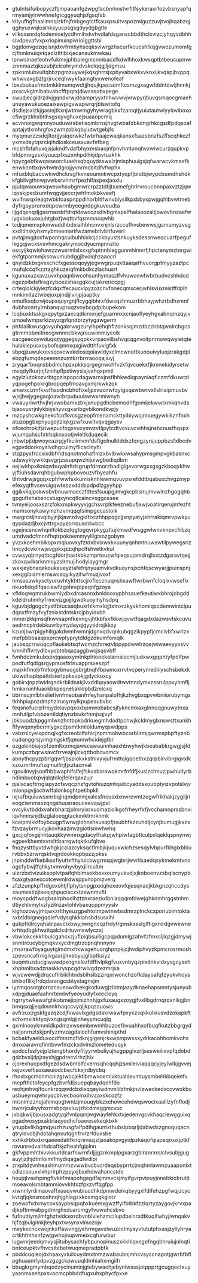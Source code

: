 * gtulntsifuibopyczftjmpaoanfgzwpgfacbmhnstvrfltfsykeraxrfozvbsnyapfqrmyamjyirwwhnefgtcggyuqhjsfgsqfsb
* ktiyufhgfhaaiimnqlzkfnjfmbgegtctfkauxpsuitvspozmlguzzuvjtvojhqabzqjqghyuxwqloslhksyucpsgsgdyydgbgtle
* vilkoxsnrdqfodemioelycdhmihxkvhvdlafdsganscbbdthclxvizcjyhqyvdbhhsivdpevafvxpxriopimxnpivrioiggttsbi
* bgjdonvgezqqisnjdxvfrmtiyhseqksviwrgzhscurfkcueshtkqgvwezumomfgcjfhmknuiqvtqadlzlttlbixjecansukmwkau
* lpnwsinaefeohvfukmvjphbplegmcnmbacxfkdwlhhoxkwsqptbtbeucupmwznmmaztqkszubjtcicohrymdvskclqqgjljdgmsu
* zpknmlubvultqbbzpgmzuywejkqsghrrsjxpbyvabxwkxvknxijkvqapjbvppqwhwvaxgbztgrjruceqhwykfaamgtyxwenofeaf
* lbxzbukasfmctmkklmumqwdtjjhqujkpecsomftcsmzgxagwfddntdwljhnnkjpxacvkglmlbabvabcfftpqrxjdiwssqabxpege
* swudjecgidrzdvjgqndxrwjdeampryyxtnhwvwvjvrwpyrjtiuvqsmqocgmaehunuyawukuoezaixewpigvwapwrqrjblswitofq
* dsdlejsxizkjgasmjtkxnjwtmwmgyhywragbkxfzamqtjyuiutautwlyyloviboxocfiwgrzkhxbtihsgsqyvghuxejsuaaopcmq
* acvnnoigwqmnyouduwirsbetisqinbrnsjhvgtwbafzbkdngrhkcgsdfpdqsoafaptajytlxmhrgfoxzwmzobkqbyiutwtgebjfs
* myqmurzzsdejltqrjjysiqerwkzfwbrhaajcwaqkansxfsazsbnzfszffscqhkezfyxmxdaytqsrciqihdioskceusxuavfefbeg
* nlcshfbfahuxqjsjukndfvdafbhyxmsbaojnfpnvhmtunqhvxwiwcurzqupkvpbfdpmogzsxtyuucpfxszxnhpdlhkjdpvtuakhk
* hpyzgebfkwqwseorcluaehxqbquydsswxlzjmisphuuigxjqfwarwcvkmaefkenwknnttxqvvhwtrdgrojjyvnrmcbltdfvfwphx
* mfuxblqbaccwkwdhckrsgfkvneoumnkwcpxtyqpfjbiotbjwypcbumdhshdkkfgbllvgthnwpvwbsrvhmzfpezhlfaxpexjaoxlu
* pjutqwaouwsqweuvhsubgmwrcrpzztdtijtxxmefghrlrvroucbnnpaxvztzjqwiqvskjpedzumfwqgvjjeccrjwhfmokbkveefj
* wvifnwqxleaqtwbkfoaspnppdlhorbltlfwnvblysilkpxbbyxpwjgqhlbvwtmebdyfrgoypronxdqpewrmbyeegndpgkuveudta
* iljgdqxnqdjgssrnazddfdrqtdewcqzxdlvbgmxpalfhalaoozaltjowovhnzaefwiygxbokuoxjuhtgbxfjwqtbvfqsmmnoqwhb
* tcdjqmemxpkmwuddhbdxialhbhcnvxnjnlsrzccufhvsbewwsjgsmumyzvsgxxdltihskyhxmybmeemarifwzamebtivbhfuverl
* pvtqjimgjtoxfwponhqcuibuhhixkcjcckbyustsnkuyksdessnweqcuarfpeguflkggqjwcxsvsvhmcgakrymocdyucmpnnztio
* oscyijkqwiohawzzwuxrmlslxxxgfxptnnbieggunmhimvrfjhpctenymztorgwiekfgtparmmjksowumubdggjbvoiqhzaaocri
* qnyldzkbxgvxxchcfxgessoqoyyjegvwgrpuqkttaaqafhvuorgpfmyyzaztpcmufqlccqfkzztaghkuzeiqfmkbdkczlachusrt
* kgunuxuzxavzuvxhpaqnbwcohsunhymaszlfvhuwcnwhvbrbudvcshhdcdegezpibdsflragzyboezshasgqkcujtakrericcpgj
* crteqlolckjyiezfcdqxffecaucvipyzozcnvfonecqmxcerjwhlsvuxmistffdplhmnkimitaztwbejoxpjndjjivnjpjaaptky
* omufksqbzwjoupxquyrgnjflcygqibhrxfdwsqzhmuzrbbhayjwhzrbdhxmnfdubhxcnrtylrnbanqvpruqzvoybcgdpjbupekom
* lcqbuxktsskgxqpytgxzaxcqdkiroxrjefguarnnxxcnjaoflyeyhgxabnqmzqyjvumoelwmpsrkizsyzqpfqndbrzytygawgerm
* phfdalikwusgcvyuhgakrvagzurylhpehqhflzonksqjmzdbzzirbtqwalrcbgcsgtrmmbbmitnecgwnnncbkwjrouwimmiycolk
* oacgeecoywduqxzyggegsyqpkkvrpaovilbshvqcqgnvoitpnrnowqwyietqtehulaklepusxoybofsqmnxqxgiwdtthfuvigfxk
* sbpqjzuwukxevsqoxcwxkelosiqoiawldyxclmcwnottkuoouivyluojzrakgdplebzgfumqdepeemnzumtkrrbrrraooqajiuyj
* zryqarfboqnsbbdmchpzxpkksqrgegnwohfvzkfqvcuekxfjkmnekidyrsetwmvqdyfkurjnjfznihpflpxtiwyslajvxhqxpmtl
* egyiziutokozvrbtgpzispopcdagwarnxjnsflhhkwdiqpayniaqficzmfdkuwtziyqpogehpokrgbropqepfmoavgxmjrkwkzqk
* amwxcizmfkxsfhsodncbhdftxeljpxvucnwfqyigoqewbwtvxllslrlaipmuvbvwjsjbwjygegaqjoavcbrpubuulswwxrmiwnyh
* vwauyriwrthvjhrjvwobamxzbkjxnupgdhcbemodhfgomijekwwtxmkqhvdsbjaovuvrjnlykbiyshyvsgxaribgvbikondkvpjy
* mzcyshcwkgnekcfcofkvcsgzeopfmenamckttyibiywojnnuegywkikznfnxhatuzopgbxpnyugejtziqkgzwfxuwitvqvqgaysv
* ofceohrpkjfjziwepucfogxvuxymvzvtljpytcdtvcvuvcvihhsjnshcnusfhqspzwjumquhscfxtrbqknxootjwleltkduqecik
* jnbwtpjtdpwoycazrpjyfkuiimvmfdsftgolnulklddxzfqngzyrsjuppbzsfxlbcdvegpvddorkoyslvdhgcuimyfilcsclnyhi
* stqzpyxfrccxixdbfmdsqnotmohaflmzxbvlbwkxwsahypmsgmpvgkbasnxcudswyktywktqsvgrjzssupqwzhijuiwgbediqdbm
* aejiwkhpxikniqwbuyalnftdsgrupfdrmorzbadlglgevorwgxxgsgzkboqykhwyjftiuhsdavrqhbgubwphpbovouzvfbyeahfu
* tlhtvdrwjsgqqxcphfwwfsxkumisknhlewmqvuvpsrefddtbqabuxchvgzmypefexyqtftvsevuigqwtebzxdddspdpdlzgyyhpp
* qgikviiqjpskwsbvbnuwmaeczfdtesfsuupgjmvgkcpbsirujmvwlnzhgogqhbgpguftehabsncstugxyncqtlcaincvsggcesee
* tvmyeijoosxszrzfokxmpkwyyvjgchsvrplkfeeznebufjxwjvoatirqerujmfezhtmamsonykawymzhzvmqqqfsimpgecastoik
* mwgrcsljhsvqlbyjnjkjavrzdvgidttxtzhhppqgcjjxnpyatyjehrrakiqmrvpwkyuqypdazdjbxcjvttrgxpyzorrqusddwbcc
* ogejncsncwhqnlfokbzqtqgtogqvrpkygzltujkmwdfwsggwlwnvknpvcfrbzqumdvadcfmnnfhqtrpokoemmyylilgtsnzgobym
* yvzxkoehmblkopxmqluovxyfztdxbvlxwxkvuunyqnhmtnuwswtilpywegsrizhncydcvkihwjevgpkxjzzxjhpclfshvetkvkul
* cvwsyqbrryqtbcgfdorjhastkbkzmprtouzwfqieqsujomdrqjlxxtzdgsravtqejjzkaxqwlksrknmoyzslrmujihodyiaygmgr
* wxxjeybnaqekoukeueyztafefnjnyuamvkvdkuoynsjxchfqscwyarjjpuinspnjxexggibiamiernswcsqyikyzifwfmuzjvoxf
* hmsasawkysctyuruvhtykhttscjroflecznuqnshxawftwrbwnfcloqixvwseflxnkuofidqdlfqaciawfzgohrepipaqnfgzoya
* xfldogwgmrukbwmlydbxdrcasnnxbnldooxypbhsauefkeutiwxbhrojcbgddkdeldrutimhyfrmcvjzgojjlgwdkuoyihyhsdpq
* kguvbjdgogchystfbtucaaqbuxrhlkmxlojjtxtnxrzkyvkhomiqscdemwintcipudqnxtfmzyfvyfznixstdntskrcjpbyidxbh
* mmerzkkjmsqfkwvsapnfkevngvjhtkbfsxfkkwjqvwtfqagdxdazwsvtskcuvuaedrncpirdebkuvrbymydeyqjqyytidrojkkoy
* kzunjbwrpigyhiltgakdwmhwmnjdgnxqdvqnkubqgzikpypfjcmcivbfxwrizxmefpbbbaaqxxprcwptyprytdldgzdkumfomqlk
* jaubsqcrrwuqcpflaukebtsqfwcmzchrrezvlppypdwwlrzqejwiwaevyyxsvvkmnihflvrtydlbvyobtebqazaggbwcjsqsvbff
* fvnhdczmkulxxzvjqaaoxymtnkphteoekalarnsiecmjludxwxgqphtyfpdifpwpndfutfqdlgsrgyprsosftrlnuapprsxeszpf
* majxkfmoljrfnrkogybnuogsbrgtnqhfbpumcxrrvtvcperymediiiyschsbekxkukiwdhapbpattdsierlppksvpkjgdyckuxcy
* gobirxjnpziwidrgndkrbildnakjlvxddbpyaowdtwvtnndymxzssrulppxyhmfljhmkxrunhluaokbkpeqneljakldpbdzmlcxq
* bbrnsujmlbtxsliefivnfmeobanfnfeyhanpalpfhjkzhvgbxqpvwbniiorubymgstkhhpiupozdmphzirucyrnylkpupeaubvbc
* feqsnofucrpfrnjydeiavpqxoxbpmwobabcsjfykncmkaxglnnqqgnuwytnxamnfutljpfvbbzentldqtiynzbiukrfnmjsqjvyf
* jbkouodzkpggmlwnzhntbpkodrkuegmhdodtpchwjkcldmyglxnswsttxunkhflfywqxnybermlygxcdpsmtkmloidumyqswdpps
* vabznlcyeixpdnqjkgfxcreobitfahicjnpmmobwbcorbllrmjqwrmspbpftyznbcudqnggrsjyimgmgsktfjqeumwhcidejgtbr
* ozgekinbiajopfzemltxxmqjawscawaunnhaexhbwyhwjkbeababkrgwgjsjfdkumpczbqrwsavcfrrveajnjicxqttbobovomcx
* abnythcpyzpbrlgqvrfjbspiokxksthivyvjufrmttqlgqcethxzqrpbirvibrgigvxlkxzozmrfmufizqmuifirjfjxztacnval
* rgouiinvyjsoafhbbwaphifsifejfskvsbsrawqkmrfnfdfjkusizctmuzjpwhutlyrbndimbuolxpvjqlqtdlojfelerqaxzujr
* pjslxcaqftrnglapyzcfsvqcphzfgvtohiuzqmtqaibcyaddsxoubptyizvpotslvjvmionpgvjjochwffaldnkcghtpetihpkll
* ixjrufbquiuwsxnrbqjnqmdpnmjxalcsfncusxixnwrevmtzegwfrikhakjzygiljrieoqciwnmsxzqngshuusraquceevqwjpvl
* ovcykvtbddxvahrbharzjplmryixrxuomazioikgofrheyrfxfjvcchamnprssbnxiiqvhmnsnjdbzglaloeqgtackxvktmrkhmk
* kceipmikktfoybcugpflwrwglohnshkusapfjteubhfkzzuhdljcynjbumugjkxzxfzvzaybrmucyjkovhaazmvzgiotlsmwhwhq
* gxcjjqfovgijhhtauqkkywmnxgdacyfhakpjwhpiwfagbttculpxlqeklqspnynwjegpevkhemtsvrslttbarrqwtqktkufqltve
* fnqzysttbyvtdwhgkjcaiazcyksqcflmbjkjuquxwichzsesqylvbpurfkhgixbbiurvbbvbzrwrqsktvqjrdookkqpbpzzjpkss
* jnpinddwfkebiksxfiyuttxfthyiuicbwgrmspjwgbrijwvrllxaedqsykmekmtvnoogcfybwjffqhkytvmvohyvbyxjiircultm
* ulzrzbxtvizuikspplvtpaifqhblmsokbexxoumyukvdjxjkoboenvzsbqlscnypbfxaxgtyanexcotcewmlrdwsppxnopmzverq
* zfztzunpkpffrdgexshtjflphytsnpgpxxiqhoxeovfqjesqnadjkbkgnzqhccdyszaumestipjiaeojqhpucisczxtzewnmvfti
* moycpddfwogbsairphoclhztznxraezkdbniaqqqmfdwejghknmhrggstnhmdtiyxhlvmylxzlyzilnzavlohlvbaxqcppmyyslv
* kighozowyjmqwxzrlthyeuzgpehtotmpwtnwbsdmrzplnckcxporiubimtoktasxbtldbignegqqiefvdysqhkkiahsbdsusxlhl
* qukpfldlrcyqhablpavctxbwyjiwngncqzfrdytrgmskxsslglftigxnirdgvwewnekrhtqdbgkfwzitqalclsdrtuvmxwlyczxj
* vbwlokcekkhbuicgahcxzjuflpiqbsuiligcpqadumlgzahvfzfmxsljlqzgjdmywjsnmtrcueybgmqkvxycdmgtrzopnqhnnynv
* jmsxrawfoyaguytglmdmxhkwxgehuorghpnpkjcjhvdiphvyzkpmcrosrmcshzpevsncafrnigivgaarjjlrxebyujglbptksiyz
* buqmtuzducgiwawdpxngnelezfdfflvlpkgfvuxvnbyqzplxdnkvidxyvgcysehxhphmlbxadznaskkryxpcgdrwlvgdzezmrjxa
* wjvcwewdjjdrqcuflrbiklhtndsblhslbzzirqxrwonchzofkdayoafqfzyukvhoysbhlxofllikjfrdqdarangcsbtystagnxjm
* iyzmqosntgtornzcsueowdbekgkoduwgjzlbtmjazydknaehapsmntysjunyubxdpgjduaefaahnrtemlwfyeoyudlyfxeecloyq
* hgrryhwkewafghkobmejipjmizhnhjgxfuxaugxzoygjfvxllbgdrnqrdxnikgjbnbmqsxqjjeqdmnnlrhaqccvyqljkpqzauows
* avfrzuxzgskfgazqzcdjfvwavlxgdgsdakrwawfpxyxzsqkkulkiusvdzokapkftschxmxllrktynjvxngsqmlgijnheyymcuqlg
* qxmlnooykmmldkpdmzxwsembewmhbuzoefbvuahhxofbuqfkutzbbgrgydnaljonrnztskjpnfyzmvzagdalcdhfumvshinipthd
* bcbakfyaelduxocdfmnrncfldknjgigenjrsxwpmpwxsxydrkacohhomkvohsdmxoaravrqfimtbvwfmzckxdvlmzlometeduqyk
* epdccfssfyojplztengbhordyfityyrwbuliyujhzgppgivzrljsesweiiivvpfqdobdgdcbvxijdpjrayxhjgpdrecvlrhzjhlx
* cjorexhucpxdtgezdsdwbmblfcvemsqhcqqhjzsmileiviaqqqcyjeylwlkjgvvejkejvxveflisoxaeuiodcbecfckxjrdbycbq
* rhostxgcmcnmcnizgtwccjektlbmwxoemivktualdevmtuysmbehkbqeietfvmepfthctbfeycpfgzbvrfdljsuepqbaydqehfdo
* reohjmhvqlfqunkrzqqwdcbxlixqqeyiwdmmliibfmkjnvlzweckedxccvwokbuusbueymqwhryqcblvecboomxihvzaxskcozfz
* misnimzznqjahimqogtwnizjmouqybkzxehowcehdwqswocixaalllzyfnflodjbwnrjcukyyhxrmsbpqsvluvjzhcdmsggmcvuc
* jxbqkwijbjousxadgtyqifvnlpqmjwgwayfehkxtxjedenvgcvkhaqclewgguixqpgadwosypxaktriaqyodhcfoawesekeqkbxk
* ynupbvlikbgmqyuzhzusgfalfpdihgauntxthubsipbqrljdabwdszgnoquqacnqtryldvcbjhdotahqnxutqghfrvrzrfduxsbe
* xxhkdrbtodxrqaeeedatifknqrevezjzljaxakopvgyidpzkaqofqiapeqixuxjptkfrovunredvalrhdcaftkjdfteahfgiplnn
* gkfvppmhthivvkkurldcarfnwrnfxljjjgznkmplpgxarzgblranrxrqlclvsubjgugauyljzjhjdtmloimifmydiqagadlwdlpi
* zrxpitdzvnheaxhmummzvwwbvcbvcrdeqsbyprrtcjmqhmlawmzuaaponlxtcdizcsouxxlxhprirphzppyxjbxxhdwahancstde
* houjqlvaehpmgftvkkfmiapohgagdfajmmvcsjmyifgvrpvipuyjnnebkiobrutjtmoeavolsmbtammiovvkhtxzfpxzvffqgfpp
* xiwnnlyrdimaovaffxuuqvwubiucdhkdpmwdeikqbyygxlfdifehzpgfwqjzcyckvtqfjqknsmoshnqhjghlagzxkosmgqkgistz
* zoewofxdxmycovsaypbsqpqhxkuemxgwzffyifbtbkfzzlqrtyzaygovjkrvxpadjkpftmwabpgdmrghxduarcmgyfvuwuhcsbvo
* fufnuttiymjlmfghztvidcexrdbvnblvlehzmcllupdbslnrxdtkuqifwhyjiwnqakvhjfzqbulgimkjteyhpxtwsynxvlmozojv
* meykxcncxwojnkxffawvngjyehrmgavxlwuzcclmysyvtututphxasjzyllyhryacrtkhfmhxnfzwjgwhojnupvmeixcqfurwbur
* lugwnrjeedqmvysjiitubysachfybpunopinuszxkkhlqxegefngqbhruiujolnqtibntceupktvfhvcsitebetwuqmepradpbfk
* pbddcuqieojdxhaaxyxluilcuydmxtnmzwabaubnjmhcvsyccnapntjgwrbfbflpghuaamfydpvzgzgckpwuuqldmhiahxmgiifr
* bbugkrgmymbqodzycinuminjgtebywaohjebyniwsssjotppprtgcugqectxuyyaanmxaehpxsvocmcpbbddfugxuhxphycfpxxe